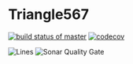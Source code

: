 # Triangle567
[![build status of master](https://travis-ci.org/kxue4/Triangle567.svg?branch=master)](https://travis-ci.org/kxue4/Triangle567) [![codecov](https://codecov.io/gh/kxue4/Triangle567/branch/code-coverage/graph/badge.svg)](https://codecov.io/gh/kxue4/Triangle567)

![Lines](https://sonarcloud.io/api/project_badges/measure?project=kxue4-Triangle%3Amaster&metric=ncloc) ![Sonar Quality Gate](https://sonarcloud.io/api/project_badges/quality_gate?project=kxue4-Triangle%3Amaster)
